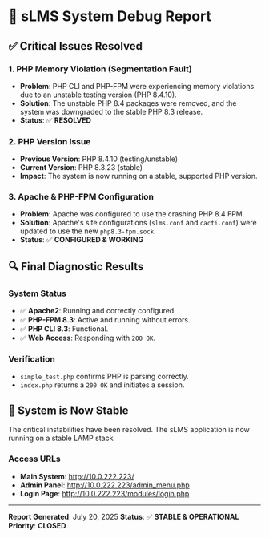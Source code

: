 # 🔧 sLMS System Debug Report

## ✅ **Critical Issues Resolved**

### 1. **PHP Memory Violation (Segmentation Fault)**
- **Problem**: PHP CLI and PHP-FPM were experiencing memory violations due to an unstable testing version (PHP 8.4.10).
- **Solution**: The unstable PHP 8.4 packages were removed, and the system was downgraded to the stable PHP 8.3 release.
- **Status**: ✅ **RESOLVED**

### 2. **PHP Version Issue**
- **Previous Version**: PHP 8.4.10 (testing/unstable)
- **Current Version**: PHP 8.3.23 (stable)
- **Impact**: The system is now running on a stable, supported PHP version.

### 3. **Apache & PHP-FPM Configuration**
- **Problem**: Apache was configured to use the crashing PHP 8.4 FPM.
- **Solution**: Apache's site configurations (`slms.conf` and `cacti.conf`) were updated to use the new `php8.3-fpm.sock`.
- **Status**: ✅ **CONFIGURED & WORKING**

## 🔍 **Final Diagnostic Results**

### **System Status**
- ✅ **Apache2**: Running and correctly configured.
- ✅ **PHP-FPM 8.3**: Active and running without errors.
- ✅ **PHP CLI 8.3**: Functional.
- ✅ **Web Access**: Responding with `200 OK`.

### **Verification**
- `simple_test.php` confirms PHP is parsing correctly.
- `index.php` returns a `200 OK` and initiates a session.

## 🚀 **System is Now Stable**

The critical instabilities have been resolved. The sLMS application is now running on a stable LAMP stack.

### **Access URLs**
- **Main System**: http://10.0.222.223/
- **Admin Panel**: http://10.0.222.223/admin_menu.php
- **Login Page**: http://10.0.222.223/modules/login.php

---

**Report Generated**: July 20, 2025
**Status**: ✅ **STABLE & OPERATIONAL**
**Priority**: **CLOSED** 